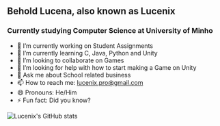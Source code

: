 ## Behold Lucena, also known as Lucenix

### Currently studying Computer Science at University of Minho

- 🔭 I’m currently working on Student Assignments 
- 🌱 I’m currently learning C, Java, Python and Unity
- 👯 I’m looking to collaborate on Games
- 🤔 I’m looking for help with how to start making a Game on Unity
- 💬 Ask me about School related business
- 📫 How to reach me: lucenix.pro@gmail.com
- 😄 Pronouns: He/Him
- ⚡ Fun fact: Did you know?

![Lucenix's GitHub stats](https://github-readme-stats.vercel.app/api/top-langs/?username=lucenix&theme=blue-green)
